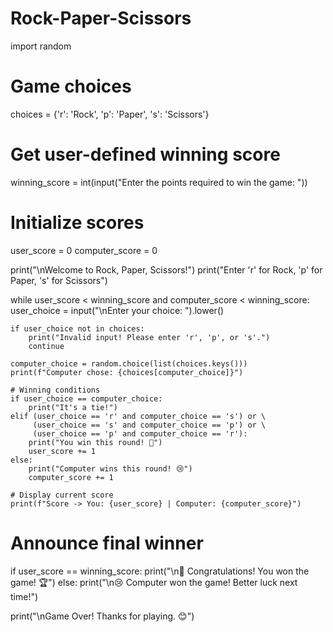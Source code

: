 # Rock-Paper-Scissors
import random

# Game choices
choices = {'r': 'Rock', 'p': 'Paper', 's': 'Scissors'}

# Get user-defined winning score
winning_score = int(input("Enter the points required to win the game: "))

# Initialize scores
user_score = 0
computer_score = 0

print("\nWelcome to Rock, Paper, Scissors!")
print("Enter 'r' for Rock, 'p' for Paper, 's' for Scissors")

while user_score < winning_score and computer_score < winning_score:
    user_choice = input("\nEnter your choice: ").lower()
    
    if user_choice not in choices:
        print("Invalid input! Please enter 'r', 'p', or 's'.")
        continue
    
    computer_choice = random.choice(list(choices.keys()))
    print(f"Computer chose: {choices[computer_choice]}")

    # Winning conditions
    if user_choice == computer_choice:
        print("It's a tie!")
    elif (user_choice == 'r' and computer_choice == 's') or \
         (user_choice == 's' and computer_choice == 'p') or \
         (user_choice == 'p' and computer_choice == 'r'):
        print("You win this round! 🎉")
        user_score += 1
    else:
        print("Computer wins this round! 😢")
        computer_score += 1

    # Display current score
    print(f"Score -> You: {user_score} | Computer: {computer_score}")

# Announce final winner
if user_score == winning_score:
    print("\n🎉 Congratulations! You won the game! 🏆")
else:
    print("\n😢 Computer won the game! Better luck next time!")

print("\nGame Over! Thanks for playing. 😊")
